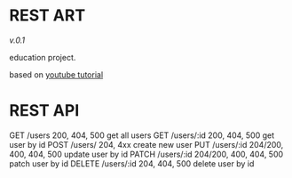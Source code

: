 # REST ART
*v.0.1*

education project.

based on [youtube tutorial](https://www.youtube.com/playlist?list=PLP19RjSHH4aENxkai8lzF0ocA4EZyS0vn)

# REST API

GET    /users       200, 404, 500           get all users
GET    /users/:id   200, 404, 500           get user by id
POST   /users/      204, 4xx                create new user
PUT    /users/:id   204/200, 400, 404, 500  update user by id
PATCH  /users/:id   204/200, 400, 404, 500  patch user by id
DELETE /users/:id   204, 404, 500           delete user by id